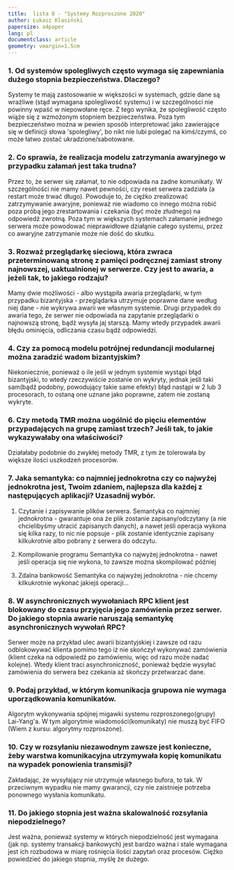 ```yaml
---
title:  lista 8 - "Systemy Rozproszone 2020"
author: Łukasz Klasiński
papersize: a4paper
lang: pl
documentclass: article
geometry: vmargin=1.5cm
---
```


### 1. Od systemów spolegliwych często wymaga się zapewniania dużego stopnia bezpieczeństwa. Dlaczego?

Systemy te mają zastosowanie w większości w systemach, gdzie dane są wrażliwe (stąd wymagana spolegliwość systemu) i w szczególności nie powinny wpaść w niepowołane ręce. Z tego wynika, że spolegliwość często wiąże się z wzmożonym stopniem bezpieczeństwa. Poza tym bezpieczeństwo można w pewien sposób interpretować jako zawierające się w definicji słowa 'spolegliwy', bo nikt nie lubi polegać na kimś/czymś, co może łatwo zostać ukradzione/sabotowane.

### 2. Co sprawia, że realizacja modelu zatrzymania awaryjnego w przypadku załamań jest taka trudna?

Przez to, że serwer się załamał, to nie odpowiada na żadne komunikaty. W szczególności nie mamy nawet pewności, czy reset serwera zadziała (a restart może trwać długo). Powoduje to, że ciężko zrealizować zatrzymywanie awaryjne, ponieważ nie wiadomo co innego można robić poza próbą jego zrestartowania i czekania (być może złudnego) na odpowiedź zwrotną. Poza tym w większych systemach załamanie jednego serwera może powodować nieprawidłowe działąnie całego systemu, przez co awaryjne zatrzymanie może nie dość do skutku.

### 3. Rozważ przeglądarkę sieciową, która zwraca przeterminowaną stronę z pamięci podręcznej zamiast strony najnowszej, uaktualnionej w serwerze. Czy jest to awaria, a jeżeli tak, to jakiego rodzaju?

Mamy dwie możliwości - albo wystąpiła awaria przeglądarki, w tym przypadku bizantyjska - przeglądarka utrzymuje poprawne dane według niej dane - nie wykrywa awarii we własnym systemie. Drugi przypadek do awaria tego, że serwer nie odpowiada na zapytanie przeglądarki o najnowszą stronę, bądź wysyła jaj starszą. Mamy wtedy przypadek awarii błędu ominięcia, odliczania czasu bądź odpowiedzi.

### 4. Czy za pomocą modelu potrójnej redundancji modularnej można zaradzić wadom bizantyjskim?

Niekoniecznie, ponieważ o ile jeśli w jednym systemie wystąpi błąd bizantyjski, to wtedy rzeczywiście zostanie on wykryty, jednak jeśli taki sam(bądź podobny, powodujący takie same efekty) błąd nastąpi w 2 lub 3 procesorach, to ostaną one uznane jako poprawne, zatem nie zostaną wykryte.

### 6. Czy metodą TMR można uogólnić do pięciu elementów przypadających na grupę zamiast trzech? Jeśli tak, to jakie wykazywałaby ona właściwości?

Działałaby podobnie do zwykłej metody TMR, z tym że tolerowała by większe ilości uszkodzeń procesorów.

### 7. Jaka semantyka: co najmniej jednokrotna czy co najwyżej jednokrotna jest, Twoim zdaniem, najlepsza dla każdej z następujących aplikacji? Uzasadnij wybór.

  1. Czytanie i zapisywanie plików serwera.
  Semantyka co najmniej jednokrotna - gwarantuje ona że plik zostanie zapisany/odczytany (a nie chcielibyśmy utracić zapisanych danych), a nawet jeśli operacja wykona się kilka razy, to nic nie popsuje - plik zostanie identycznie zapisany kilkukrotnie albo pobrany z serwera do odczytu. 

  2. Kompilowanie programu
  Semantyka co najwyżej jednokrotna - nawet jeśli operacja się nie wykona, to zawsze można skompilować później

  3. Zdalna bankowość
  Semantyka co najwyżej jednokrotna - nie chcemy kilkukrotnie wykonać jakiejś operacji...

### 8. W asynchronicznych wywołaniach RPC klient jest blokowany do czasu przyjęcia jego zamówienia przez serwer. Do jakiego stopnia awarie naruszają semantykę asynchronicznych wywołań RPC?

Serwer może na przykład ulec awarii bizantyjskiej i zawsze od razu odblokowywać klienta pomimo tego iż nie skończył wykonywać zamówienia (klient czeka na odpowiedź po zamówieniu, więc od razu może nadać kolejne). Wtedy klient traci asynchroniczność, ponieważ będzie wysyłać zamówienia do serwera bez czekania aż skończy przetwarzać dane.

### 9. Podaj przykład, w którym komunikacja grupowa nie wymaga uporządkowania komunikatów.

Algorytm wykonywania spójnej migawki systemu rozproszonego(grupy) Lai-Yang'a. W tym algorytmie wiadomości(komunikaty) nie muszą być FIFO (Wiem z kursu: algorytmy rozproszone).

### 10. Czy w rozsyłaniu niezawodnym zawsze jest konieczne, żeby warstwa komunikacyjna utrzymywała kopię komunikatu na wypadek ponowienia transmisji?

Zakładając, że wysyłający nie utrzymuje własnego bufora, to tak. W przeciwnym wypadku nie mamy gwarancji, czy nie zaistnieje potrzeba ponownego wysłania komunikatu.

### 11. Do jakiego stopnia jest ważna skalowalność rozsyłania niepodzielnego?

Jest ważna, ponieważ systemy w których niepodzielność jest wymagana (jak np. systemy transakcji bankowych) jest bardzo ważna i stale wymagana jest ich rozbudowa w miarę rośnięcia ilości zapytań oraz procesów. Ciężko powiedzieć do jakiego stopnia, myślę że dużego.

